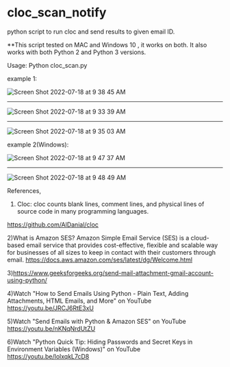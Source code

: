 # cloc_scan_notify
python script to run cloc and send results to given email ID.

**This script tested on MAC and Windows 10 , it works on both. It also works with both Python 2 and Python 3 versions.

Usage: Python cloc_scan.py <file or dir or repo to be scanned> <output CSV file name>


  
example 1:
  
  
![Screen Shot 2022-07-18 at 9 38 45 AM](https://user-images.githubusercontent.com/7415579/179444078-230102fe-56db-4bbb-8037-dd91a63f35df.png)

---------------
![Screen Shot 2022-07-18 at 9 33 39 AM](https://user-images.githubusercontent.com/7415579/179443828-6ff8130c-2441-4453-9b94-d4855624976f.png)
  
----------------
  
![Screen Shot 2022-07-18 at 9 35 03 AM](https://user-images.githubusercontent.com/7415579/179443869-18f5e496-4280-4b58-b45a-21bfc739b782.png)
  

example 2(Windows):

![Screen Shot 2022-07-18 at 9 47 37 AM](https://user-images.githubusercontent.com/7415579/179444727-df695c1e-04df-422b-9be4-9645835367ff.png)

---------

![Screen Shot 2022-07-18 at 9 48 49 AM](https://user-images.githubusercontent.com/7415579/179444962-f73bdeee-e132-4560-a7fd-adb48bfde5f8.png)






References,

1) Cloc:
cloc counts blank lines, comment lines, and physical lines of source code in many programming languages.

https://github.com/AlDanial/cloc

2)What is Amazon SES?
Amazon Simple Email Service (SES) is a cloud-based email service that provides cost-effective, flexible and scalable way for businesses of all sizes to                                              keep in contact with their customers through email.
https://docs.aws.amazon.com/ses/latest/dg/Welcome.html

3)https://www.geeksforgeeks.org/send-mail-attachment-gmail-account-using-python/

4)Watch "How to Send Emails Using Python - Plain Text, Adding Attachments, HTML Emails, and More" on YouTube
https://youtu.be/JRCJ6RtE3xU

5)Watch "Send Emails with Python & Amazon SES" on YouTube
https://youtu.be/nKNqNrdUtZU

6)Watch "Python Quick Tip: Hiding Passwords and Secret Keys in Environment Variables (Windows)" on YouTube
https://youtu.be/IolxqkL7cD8
